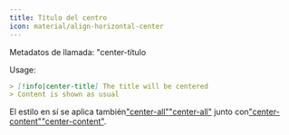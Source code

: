 ```yaml
---
title: Título del centro
icon: material/align-horizontal-center
---
```


Metadatos de llamada: "center-título

Usage:

```md
> [!info|center-title] The title will be centered
> Content is shown as usual
```

El estilo en sí se aplica también["center-all"](../combined-styling/page-13.md)["center-all"](../combined-styling/page-13.md)
junto con["center-content"](../content-styling/page-3.md)["center-content"](../content-styling/page-3.md).

